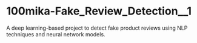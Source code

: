 # 100mika-Fake_Review_Detection__1
A deep learning-based project to detect fake product reviews using NLP techniques and neural network models.
